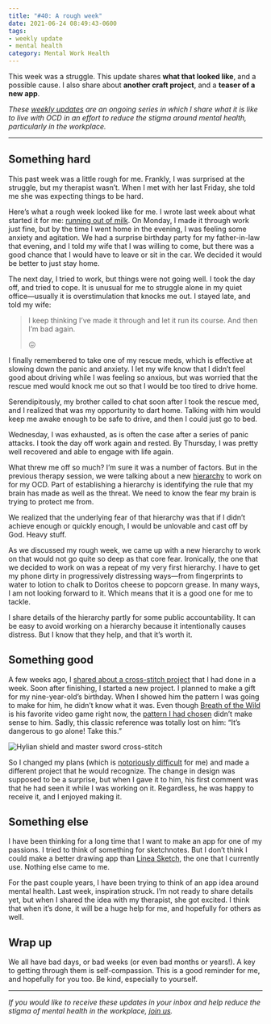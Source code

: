 ```yaml
---
title: "#40: A rough week"
date: 2021-06-24 08:49:43-0600
tags:
- weekly update
- mental health
category: Mental Work Health
---
```


This week was a struggle. This update shares **what that looked like**, and a possible cause. I also share about **another craft project**, and a **teaser of a new app**.

_These [weekly updates](https://bennorris.org/tags/weekly-update/) are an ongoing series in which I share what it is like to live with OCD in an effort to reduce the stigma around mental health, particularly in the workplace._

***


## Something hard

This past week was a little rough for me. Frankly, I was surprised at the struggle, but my therapist wasn’t. When I met with her last Friday, she told me she was expecting things to be hard.

Here’s what a rough week looked like for me. I wrote last week about what started it for me: [running out of milk](https://bennorris.org/2021/06/16/out-of-milk). On Monday, I made it through work just fine, but by the time I went home in the evening, I was feeling some anxiety and agitation. We had a surprise birthday party for my father-in-law that evening, and I told my wife that I was willing to come, but there was a good chance that I would have to leave or sit in the car. We decided it would be better to just stay home.

The next day, I tried to work, but things were not going well. I took the day off, and tried to cope. It is unusual for me to struggle alone in my quiet office—usually it is overstimulation that knocks me out. I stayed late, and told my wife:

> I keep thinking I’ve made it through and let it run its course. And then I’m bad again.
>
> 😖

I finally remembered to take one of my rescue meds, which is effective at slowing down the panic and anxiety. I let my wife know that I didn’t feel good about driving while I was feeling so anxious, but was worried that the rescue med would knock me out so that I would be too tired to drive home.

Serendipitously, my brother called to chat soon after I took the rescue med, and I realized that was my opportunity to dart home. Talking with him would keep me awake enough to be safe to drive, and then I could just go to bed.

Wednesday, I was exhausted, as is often the case after a series of panic attacks. I took the day off work again and rested. By Thursday, I was pretty well recovered and able to engage with life again.

What threw me off so much? I’m sure it was a number of factors. But in the previous therapy session, we were talking about a new [hierarchy](https://en.wikipedia.org/wiki/Exposure_therapy) to work on for my OCD. Part of establishing a hierarchy is identifying the rule that my brain has made as well as the threat. We need to know the fear my brain is trying to protect me from.

We realized that the underlying fear of that hierarchy was that if I didn’t achieve enough or quickly enough, I would be unlovable and cast off by God. Heavy stuff.

As we discussed my rough week, we came up with a new hierarchy to work on that would not go quite so deep as that core fear. Ironically, the one that we decided to work on was a repeat of my very first hierarchy. I have to get my phone dirty in progressively distressing ways—from fingerprints to water to lotion to chalk to Doritos cheese to popcorn grease. In many ways, I am not looking forward to it. Which means that it is a good one for me to tackle.

I share details of the hierarchy partly for some public accountability. It can be easy to avoid working on a hierarchy because it intentionally causes distress. But I know that they help, and that it’s worth it.


## Something good

A few weeks ago, I [shared about a cross-stitch project](https://bennorris.org/2021/05/26/cross-stitching-at) that I had done in a week. Soon after finishing, I started a new project. I planned to make a gift for my nine-year-old’s birthday. When I showed him the pattern I was going to make for him, he didn’t know what it was. Even though [Breath of the Wild](https://en.wikipedia.org/wiki/The_Legend_of_Zelda:_Breath_of_the_Wild) is his favorite video game right now, the [pattern I had chosen](https://www.etsy.com/listing/699493190/link-legend-cross-stitch-pattern-retro) didn’t make sense to him. Sadly, this classic reference was totally lost on him: “It’s dangerous to go alone! Take this.”

![Hylian shield and master sword cross-stitch](https://media.bennorris.org/images/mentalworkhealth/uploads/2021/c9f85716f9.jpg)

So I changed my plans (which is [notoriously difficult](https://bennorris.org/2021/06/04/plan-changes) for me) and made a different project that he would recognize. The change in design was supposed to be a surprise, but when I gave it to him, his first comment was that he had seen it while I was working on it. Regardless, he was happy to receive it, and I enjoyed making it.


## Something else

I have been thinking for a long time that I want to make an app for one of my passions. I tried to think of something for sketchnotes. But I don’t think I could make a better drawing app than [Linea Sketch](https://linea-app.com), the one that I currently use. Nothing else came to me.

For the past couple years, I have been trying to think of an app idea around mental health. Last week, inspiration struck. I’m not ready to share details yet, but when I shared the idea with my therapist, she got excited. I think that when it’s done, it will be a huge help for me, and hopefully for others as well.


## Wrap up

We all have bad days, or bad weeks (or even bad months or years!). A key to getting through them is self-compassion. This is a good reminder for me, and hopefully for you too. Be kind, especially to yourself.

***

_If you would like to receive these updates in your inbox and help reduce the stigma of mental health in the workplace, [join us](https://bennorris.org/subscribe/mwh/)._
